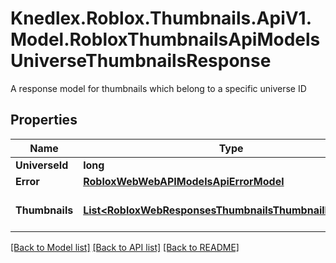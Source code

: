 # Knedlex.Roblox.Thumbnails.ApiV1.Model.RobloxThumbnailsApiModelsUniverseThumbnailsResponse
A response model for thumbnails which belong to a specific universe ID

## Properties

Name | Type | Description | Notes
------------ | ------------- | ------------- | -------------
**UniverseId** | **long** | Integer universe ID | [optional] 
**Error** | [**RobloxWebWebAPIModelsApiErrorModel**](RobloxWebWebAPIModelsApiErrorModel.md) |  | [optional] 
**Thumbnails** | [**List&lt;RobloxWebResponsesThumbnailsThumbnailResponse&gt;**](RobloxWebResponsesThumbnailsThumbnailResponse.md) | An array of ThumbnailResponse objects | [optional] 

[[Back to Model list]](../README.md#documentation-for-models) [[Back to API list]](../README.md#documentation-for-api-endpoints) [[Back to README]](../README.md)

